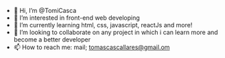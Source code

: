 - 👋 Hi, I’m @TomiCasca
- 👀 I’m interested in front-end web developing 
- 🌱 I’m currently learning html, css, javascript, reactJs and more!
- 💞️ I’m looking to collaborate on any project in which i can learn more and become a better developer
- 📫 How to reach me: mail; tomascascallares@gmail.om 

<!---
TomiCasca/TomiCasca is a ✨ special ✨ repository because its `README.md` (this file) appears on your GitHub profile.
You can click the Preview link to take a look at your changes.
--->
